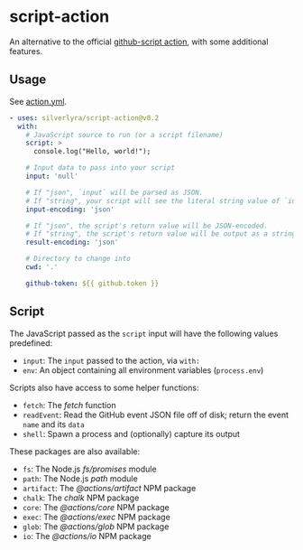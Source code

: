 # script-action

An alternative to the official [github-script action][ghs], with some additional features.

[ghs]: https://github.com/actions/github-script#readme

## Usage

See [action.yml](action.yml).

<!-- start usage -->
```yaml
- uses: silverlyra/script-action@v0.2
  with:
    # JavaScript source to run (or a script filename)
    script: >
      console.log("Hello, world!");

    # Input data to pass into your script
    input: 'null'

    # If "json", `input` will be parsed as JSON.
    # If "string", your script will see the literal string value of `input`.
    input-encoding: 'json'

    # If "json", the script's return value will be JSON-encoded.
    # If "string", the script's return value will be output as a string.
    result-encoding: 'json'

    # Directory to change into
    cwd: '.'

    github-token: ${{ github.token }}
```
<!-- end usage -->

## Script

The JavaScript passed as the `script` input will have the following values predefined:

- `input`: The `input` passed to the action, via `with:`
- `env`: An object containing all environment variables (`process.env`)

Scripts also have access to some helper functions:

- `fetch`: The _fetch_ function
- `readEvent`: Read the GitHub event JSON file off of disk; return the event `name` and its `data`
- `shell`: Spawn a process and (optionally) capture its output

These packages are also available:

- `fs`: The Node.js _fs/promises_ module
- `path`: The Node.js _path_ module
- `artifact`: The _@actions/artifact_ NPM package
- `chalk`: The _chalk_ NPM package
- `core`: The _@actions/core_ NPM package
- `exec`: The _@actions/exec_ NPM package
- `glob`: The _@actions/glob_ NPM package
- `io`: The _@actions/io_ NPM package
